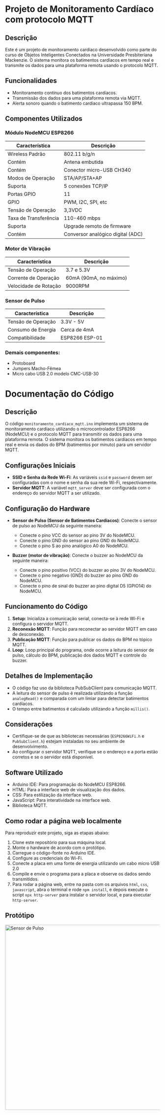 # Projeto de Monitoramento Cardíaco com protocolo MQTT

## Descrição

Este é um projeto de monitoramento cardíaco desenvolvido como parte do curso de Objetos Inteligentes Conectados na Universidade Presbiteriana Mackenzie. O sistema monitora os batimentos cardíacos em tempo real e transmite os dados para uma plataforma remota usando o protocolo MQTT.

## Funcionalidades

- Monitoramento contínuo dos batimentos cardíacos.
- Transmissão dos dados para uma plataforma remota via MQTT.
- Alerta sonoro quando o batimento cardíaco ultrapassa 150 BPM.

## Componentes Utilizados

### Módulo NodeMCU ESP8266

| Característica        | Descrição                                    |
|-----------------------|----------------------------------------------|
| Wireless Padrão       | 802.11 b/g/n                                  |
| Contém                | Antena embutida                               |
| Contém                | Conector micro-USB CH340                      |
| Modos de Operação     | STA/AP/STA+AP                                 |
| Suporta               | 5 conexões TCP/IP                             |
| Portas GPIO           | 11                                           |
| GPIO                  | PWM, I2C, SPI, etc                           |
| Tensão de Operação    | 3,3VDC                                       |
| Taxa de Transferência | 110-460 mbps                                 |
| Suporta               | Upgrade remoto de firmware                   |
| Contém                | Conversor analógico digital (ADC)            |

### Motor de Vibração

| Característica          | Descrição            |
|-------------------------|----------------------|
| Tensão de Operação      | 3.7 e 5.3V          |
| Corrente de Operação    | 60mA (90mA, no máximo) |
| Velocidade de Rotação   | 9000RPM              |

### Sensor de Pulso

| Característica          | Descrição            |
|-------------------------|----------------------|
| Tensão de Operação      | 3.3V - 5V            |
| Consumo de Energia      | Cerca de 4mA         |
| Compatibilidade         | ESP8266 ESP-01       |

### Demais componentes:

- Protoboard
- Jumpers Macho-Fêmea
- Micro cabo USB 2.0 modelo CMC-USB-30

# Documentação do Código

## Descrição

O código `monitoramento_cardiaco_mqtt.ino` implementa um sistema de monitoramento cardíaco utilizando o microcontrolador ESP8266 (NodeMCU) e o protocolo MQTT para transmitir os dados para uma plataforma remota. O sistema monitora os batimentos cardíacos em tempo real e envia os dados do BPM (batimentos por minuto) para um servidor MQTT.

## Configurações Iniciais

- **SSID e Senha da Rede Wi-Fi**: As variáveis `ssid` e `password` devem ser configuradas com o nome e senha da sua rede Wi-Fi, respectivamente.
- **Servidor MQTT**: A variável `mqtt_server` deve ser configurada com o endereço do servidor MQTT a ser utilizado.

## Configuração do Hardware

- **Sensor de Pulso (Sensor de Batimentos Cardíacos)**: Conecte o sensor de pulso ao NodeMCU da seguinte maneira:
  - Conecte o pino VCC do sensor ao pino 3V do NodeMCU.
  - Conecte o pino GND do sensor ao pino GND do NodeMCU.
  - Conecte o pino S ao pino analógico A0 do NodeMCU.

- **Buzzer (motor de vibração)**: Conecte o buzzer ao NodeMCU da seguinte maneira:
  - Conecte o pino positivo (VCC) do buzzer ao pino 3V do NodeMCU.
  - Conecte o pino negativo (GND) do buzzer ao pino GND do NodeMCU.
  - Conecte o pino de sinal do buzzer ao pino digital D5 (GPIO14) do NodeMCU.

## Funcionamento do Código

1. **Setup**: Inicializa a comunicação serial, conecta-se à rede Wi-Fi e configura o servidor MQTT.
2. **Reconexão MQTT**: Função para reconectar ao servidor MQTT em caso de desconexão.
3. **Publicação MQTT**: Função para publicar os dados do BPM no tópico MQTT.
4. **Loop**: Loop principal do programa, onde ocorre a leitura do sensor de pulso, cálculo do BPM, publicação dos dados MQTT e controle do buzzer.

## Detalhes de Implementação

- O código faz uso da biblioteca PubSubClient para comunicação MQTT.
- A leitura do sensor de pulso é realizada utilizando a função `analogRead()` e comparada com um limiar para detectar batimentos cardíacos.
- O tempo entre batimentos é calculado utilizando a função `millis()`.

## Considerações

- Certifique-se de que as bibliotecas necessárias (`ESP8266WiFi.h` e `PubSubClient.h`) estejam instaladas no seu ambiente de desenvolvimento.
- Ao configurar o servidor MQTT, verifique se o endereço e a porta estão corretos e se o servidor está disponível.

## Software Utilizado

- Arduino IDE: Para programação do NodeMCU ESP8266.
- HTML: Para a interface web de visualização dos dados.
- CSS: Para estilização da interface web.
- JavaScript: Para interatividade na interface web.
- Biblioteca MQTT.

## Como rodar a página web localmente

Para reproduzir este projeto, siga as etapas abaixo:

1. Clone este repositório para sua máquina local.
2. Monte o hardware de acordo com o protótipo.
3. Carregue o código-fonte no Arduino IDE.
4. Configure as credenciais do Wi-Fi.
5. Conecte a placa em uma fonte de energia utilizando um cabo micro USB 2.0 
6. Compile e envie o programa para a placa e observe os dados sendo transmitidos.
7. Para rodar a página web, entre na pasta com os arquivos ```html```, ```css```, ```javascript```, abra o terminal e rode ```npm install```, e depois execute o script ```npx http-server``` para instalar o servidor local, e para executar ```http-server```.

## Protótipo
<img src="https://ik.imagekit.io/q8vyo7feaitz/Captura%20de%20tela%202024-05-19%20193956_nelYW5Igv.png?updatedAt=1716158448195" alt="Sensor de Pulso" width="950" height="600">
